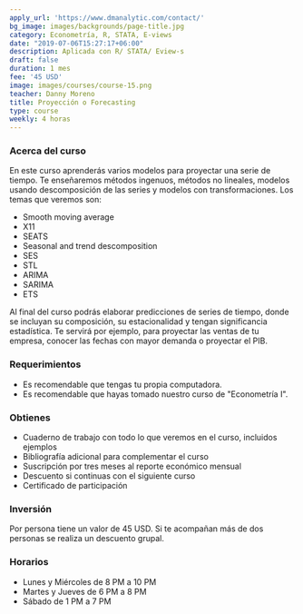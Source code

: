 ```yaml
---
apply_url: 'https://www.dmanalytic.com/contact/'
bg_image: images/backgrounds/page-title.jpg
category: Econometría, R, STATA, E-views
date: "2019-07-06T15:27:17+06:00"
description: Aplicada con R/ STATA/ Eview-s
draft: false
duration: 1 mes
fee: '45 USD'
image: images/courses/course-15.png
teacher: Danny Moreno
title: Proyección o Forecasting
type: course
weekly: 4 horas
---
```


### Acerca del curso

En este curso aprenderás varios modelos para proyectar una serie de tiempo. Te enseñaremos métodos ingenuos, métodos no lineales, modelos usando descomposición de las series y modelos con transformaciones. Los temas que veremos son:

- Smooth moving average
- X11
- SEATS
- Seasonal and trend descomposition
- SES
- STL
- ARIMA
- SARIMA
- ETS

Al final del curso podrás elaborar predicciones de series de tiempo, donde se incluyan su composición, su estacionalidad y tengan significancia estadística. Te servirá por ejemplo, para proyectar las ventas de tu empresa, conocer las fechas con mayor demanda o proyectar el PIB.</p>

### Requerimientos

* Es recomendable que tengas tu propia computadora.
* Es recomendable que hayas tomado nuestro curso de "Econometría I".

### Obtienes

* Cuaderno de trabajo con todo lo que veremos en el curso, incluidos ejemplos
* Bibliografía adicional para complementar el curso
* Suscripción por tres meses al reporte económico mensual
* Descuento si continuas con el siguiente curso
* Certificado de participación


### Inversión

Por persona tiene un valor de 45 USD. Si te acompañan más de dos personas se realiza un descuento grupal.

### Horarios

- Lunes y Miércoles de 8 PM a 10 PM
- Martes y Jueves de 6 PM a 8 PM
- Sábado de 1 PM a 7 PM
